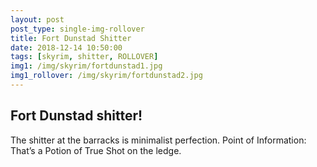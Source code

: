 ```yaml
---
layout: post
post_type: single-img-rollover
title: Fort Dunstad Shitter
date: 2018-12-14 10:50:00
tags: [skyrim, shitter, ROLLOVER]
img1: /img/skyrim/fortdunstad1.jpg
img1_rollover: /img/skyrim/fortdunstad2.jpg
---
```

## Fort Dunstad shitter!

The shitter at the barracks is minimalist perfection. Point of Information: That’s a Potion of True Shot on the ledge.
